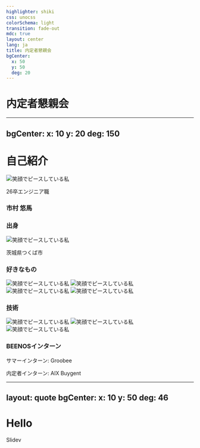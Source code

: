 ```yaml
---
highlighter: shiki
css: unocss
colorSchema: light
transition: fade-out
mdc: true
layout: center
lang: ja
title: 内定者懇親会
bgCenter:
  x: 50
  y: 50
  deg: 20
---
```


# 内定者懇親会

---
bgCenter:
  x: 10
  y: 20
  deg: 150
---

# 自己紹介

<div v-click></div>

<div relative w-full h-full>
  <div w-full absolute inset-x-0 bottom-10 flex="~ col" items-center>
    <img src="/icon.jpg" w-50 rounded-full alt="笑顔でピースしている私"/>
    <p>26卒エンジニア職</p>
    <h3 font-bold>市村 悠馬</h3>
  </div>

  <div absolute top-0 left-30
    v-motion
    :initial="{ x:200, y: 200, opacity: 0 }"
    :click-1="{ x: 0, y: 0, opacity: 1 }"
    :duration="1000">
    <h3>出身</h3>
    <img src="/tsukuba.png" w-30 rounded-full alt="笑顔でピースしている私"/>
    <p>茨城県つくば市</p>
  </div>

  <div absolute right-60
    v-motion
    :initial="{ x:-200, y: 200, opacity: 0 }"
    :click-1="{ x: 0, y: 0, opacity: 1 }"
    :duration="1000">
    <h3>好きなもの</h3>
    <div relative>
      <img src="/h3-fip.png" w-20 rounded-full absolute top-1 alt="笑顔でピースしている私"/>
      <img src="/kashima.jpg" w-20 rounded-full absolute left-19 alt="笑顔でピースしている私"/>
      <img src="/atomic.jpg" w-20 rounded-full absolute left-37 top-5 alt="笑顔でピースしている私"/>
      <img src="/valorant.jpeg" w-20 rounded-full absolute left-48 top-20 alt="笑顔でピースしている私"/>
    </div>
  </div>
  <div absolute right-35 bottom-60
    v-motion
    :initial="{ x:-230, y: 0, opacity: 0 }"
    :click-1="{ x: 0, y: 0, opacity: 1 }"
    :duration="1000">
    <h3>技術</h3>
    <div w-30 relative>
      <img src="/vue.png" h-20 absolute left-10 alt="笑顔でピースしている私"/>
      <img src="/viteplus.png" h-15 absolute top-15 left-25 alt="笑顔でピースしている私"/>
      <img src="/standard.png" h-20 absolute top-25 left-10 alt="笑顔でピースしている私"/>
    </div>
  </div>
  <div absolute left-10 bottom-10
    v-motion
    :initial="{ x:250, y: 0, opacity: 0 }"
    :click-1="{ x: 0, y: 0, opacity: 1 }"
    :duration="1000">
    <h3>BEENOSインターン</h3>
    <p>サマーインターン: Groobee</p>
    <p>内定者インターン: AIX Buygent</p>
  </div>
</div>

---
layout: quote
bgCenter:
  x: 10
  y: 50
  deg: 46
---

# Hello

<div
  v-click="[0,1]"
  v-motion
  :initial="{ x: 0 }"
  :enter="{ x: 0, y: 0 }"
  :click-1="{ x: 0, y: 30 }"
  :click-2="{ y: 60 }"
  :click-2-4="{ x: 40 }"
  :leave="{ y: 0, x: 80 }"
>
  Slidev
</div>
